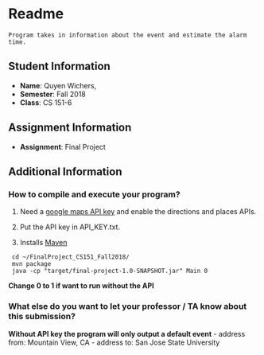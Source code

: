 # Readme
    Program takes in information about the event and estimate the alarm time.

## Student Information

- **Name**: Quyen Wichers,
- **Semester**: Fall 2018
- **Class**: CS 151-6

## Assignment Information
- **Assignment**: Final Project

## Additional Information

### How to compile and execute your program? ###
   1. Need a [google maps API key](https://developers.google.com/maps/documentation/javascript/get-api-key)
       and enable the directions and places APIs.

   2. Put the API key in API_KEY.txt.

   3. Installs [Maven](https://maven.apache.org/guides/getting-started/maven-in-five-minutes.html)

     cd ~/FinalProject_CS151_Fall2018/
     mvn package
     java -cp "target/final-project-1.0-SNAPSHOT.jar" Main 0
   **Change 0 to 1 if want to run without the API**

 ### What else do you want to let your professor / TA know about this submission? ###
   **Without API key the program will only output a default event**
        -   address from: Mountain View, CA
        -   address to: San Jose State University



